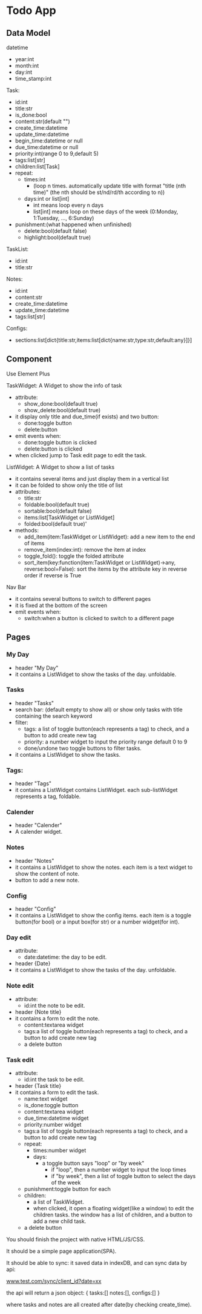   # Todo App

  ## Data Model

  datetime
  - year:int
  - month:int
  - day:int
  - time_stamp:int

  Task:
  - id:int
  - title:str
  - is_done:bool
  - content:str(default "")
  - create_time:datetime
  - update_time:datetime
  - begin_time:datetime or null
  - due_time:datetime or null
  - priority:int(range 0 to 9,default 5)
  - tags:list[str]
  - children:list[Task]
  - repeat:
      - times:int
        - (loop n times. automatically update title with format "title (nth time)" (the nth should be st/nd/rd/th according to n))
      - days:int or list[int]
        - int means loop every n days
        - list[int] means loop on these days of the week (0:Monday, 1:Tuesday, ..., 6:Sunday)
  - punishment:(what happened when unfinished)
    - delete:bool(default false)
    - highlight:bool(default true)

  TaskList:
  - id:int
  - title:str

  Notes:
  - id:int
  - content:str
  - create_time:datetime
  - update_time:datetime
  - tags:list[str]

  Configs:
  - sections:list[dict{title:str,items:list[dict{name:str,type:str,default:any}]}]

  ## Component

  Use Element Plus

  TaskWidget: A Widget to show the info of task
  - attribute:
    - show_done:bool(default true)
    - show_delete:bool(default true)
  - it display only title and due_time(if exists) and two button:
    - done:toggle button
    - delete:button
  - emit events when:
    - done:toggle button is clicked
    - delete:button is clicked
  - when clicked jump to Task edit page to edit the task.

  ListWidget: A Widget to show a list of tasks
  - it contains several items and just display them in a vertical list
  - it can be folded to show only the title of list
  - attributes:
    - title:str
    - foldable:bool(default true)
    - sortable:bool(default false)
    - items:list[TaskWidget or ListWidget]
    - folded:bool(default true)'
  - methods:
    - add_item(item:TaskWidget or ListWidget): add a new item to the end of items
    - remove_item(index:int): remove the item at index
    - toggle_fold(): toggle the folded attribute
    - sort_item(key:function(item:TaskWidget or ListWidget)->any, reverse:bool=False): sort the items by the attribute key in reverse order if reverse is True

  Nav Bar
  - it contains several buttons to switch to different pages
  - it is fixed at the bottom of the screen
  - emit events when:
    - switch:when a button is clicked to switch to a different page


  ## Pages

  ### My Day

  - header "My Day"
  - it contains a ListWidget to show the tasks of the day. unfoldable.

  ### Tasks

  - header "Tasks"
  - search bar: (default empty to show all) or show only tasks with title containing the search keyword
  - filter:
    - tags: a list of toggle button(each represents a tag) to check, and a button to add create new tag
    - priority: a number widget to input the priority range default 0 to 9
    - done/undone two toggle buttons to filter tasks.
  - it contains a ListWidget to show the tasks.

  ### Tags:

  - header "Tags"
  - it contains a ListWidget contains ListWidget. each sub-listWidget represents a tag, foldable.

  ### Calender

  - header "Calender"
  - A calender widget.

  ### Notes

  - header "Notes"
  - it contains a ListWidget to show the notes. each item is a text widget to show the content of note.
  - button to add a new note.

  ### Config

  - header "Config"
  - it contains a ListWidget to show the config items. each item is a toggle button(for bool) or a input box(for str) or a number widget(for int).

  ### Day edit
  - attribute:
    - date:datetime: the day to be edit.
  - header {Date}
  - it contains a ListWidget to show the tasks of the day. unfoldable.

  ### Note edit
  - attribute:
    - id:int the note to be edit.
  - header {Note title}
  - it contains a form to edit the note.
    - content:textarea widget
    - tags:a list of toggle button(each represents a tag) to check, and a button to add create new tag
    - a delete button

  ### Task edit
  - attribute:
    - id:int the task to be edit.
  - header {Task title}
  - it contains a form to edit the task.
    - name:text widget
    - is_done:toggle button
    - content:textarea widget
    - due_time:datetime widget
    - priority:number widget
    - tags:a list of toggle button(each represents a tag) to check, and a button to add create new tag
    - repeat:
      - times:number widget
      - days:
        - a toggle button says "loop" or "by week"
          - if "loop", then a number widget to input the loop times
          - if "by week", then a list of toggle button to select the days of the week
    - punishment:toggle button for each
    - children:
      -  a list of TaskWidget. 
      -  when clicked, it open a floating widget(like a window) to edit the children tasks. the window has a list of children, and a button to add a new child task.
    - a delete button


You should finish the project with native HTML/JS/CSS.

It should be a simple page application(SPA).

It should be able to sync: it saved data in indexDB, and can sync data by api:

www.test.com/sync/client_id?date=xx

the api will return a json object:
{
  tasks:[]
  notes:[],
  configs:[]
}

where tasks and notes are all created after date(by checking create_time).